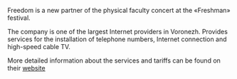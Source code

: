Freedom is a new partner of the physical faculty concert at the «Freshman» festival.

The company is one of the largest Internet providers in Voronezh. Provides services for the installation of telephone numbers, Internet connection and high-speed cable TV.

More detailed information about the services and tariffs can be found on their [website](http://freedom-vrn.ru/)